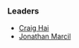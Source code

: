 ### Leaders

* [Craig Hai](mailto:craig.hai@owasp.org)
* [Jonathan Marcil](mailto:jonathan.marcil@owasp.org)


